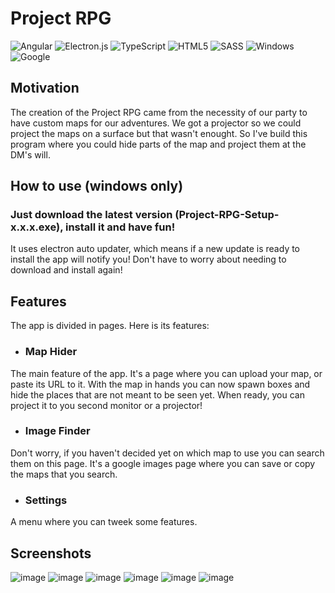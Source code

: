 # Project RPG
![Angular](https://img.shields.io/badge/Angular-DD0031?style=for-the-badge&logo=angular&logoColor=white)
![Electron.js](https://img.shields.io/badge/Electron-191970?style=for-the-badge&logo=Electron&logoColor=white)
![TypeScript](https://img.shields.io/badge/typescript-%23007ACC.svg?style=for-the-badge&logo=typescript&logoColor=white)
![HTML5](https://img.shields.io/badge/html5-%23E34F26.svg?style=for-the-badge&logo=html5&logoColor=white)
![SASS](https://img.shields.io/badge/SASS-hotpink.svg?style=for-the-badge&logo=SASS&logoColor=white)
![Windows](https://img.shields.io/badge/Windows-0078D6?style=for-the-badge&logo=windows&logoColor=white)
![Google](https://img.shields.io/badge/google-4285F4?style=for-the-badge&logo=google&logoColor=white)

## Motivation
The creation of the Project RPG came from the necessity of our party to have custom maps for our adventures. We got a projector so we could project the maps on a surface but that wasn't enought. So I've build this program where you could hide parts of the map and project them at the DM's will.

## How to use (windows only)
### Just download the latest version (Project-RPG-Setup-x.x.x.exe), install it and have fun!

It uses electron auto updater, which  means if a new update is ready to install the app will notify you! Don't have to worry about needing to download and install again!

## Features
The app is divided in pages. Here is its features:

- ### Map Hider
The main feature of the app. It's a page where you can upload your map, or paste its URL to it. With the map in hands you can now spawn boxes and hide the places that are not meant to be seen yet. When ready, you can project it to you second monitor or a projector!

- ### Image Finder
Don't worry, if you haven't decided yet on which map to use you can search them on this page. It's a google images page where you can save or copy the maps that you search.

- ### Settings
A menu where you can tweek some features.

## Screenshots
![image](https://github.com/otavioassis-git/project-rpg/assets/72041544/3a4088b5-f05f-4c1b-a5df-29c3214f3bbd)
![image](https://github.com/otavioassis-git/project-rpg/assets/72041544/377a1999-eca8-4e95-8e20-f690d0724efb)
![image](https://github.com/otavioassis-git/project-rpg/assets/72041544/a0ffc532-39db-487b-9146-398ec3db4934)
![image](https://github.com/otavioassis-git/project-rpg/assets/72041544/a94b9e83-b5a6-495f-9d14-33e4133f21d5)
![image](https://github.com/otavioassis-git/project-rpg/assets/72041544/66ce812a-4cb5-4ac6-98b0-2dc503dc82bd)
![image](https://github.com/otavioassis-git/project-rpg/assets/72041544/05ffc546-debc-4525-9af6-2fbd9515fefa)

